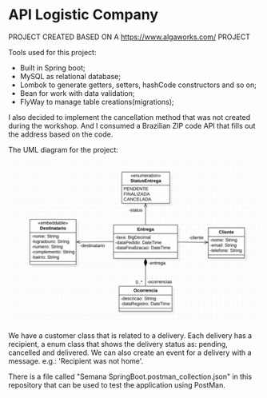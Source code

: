 # API Logistic Company

PROJECT CREATED BASED ON A https://www.algaworks.com/ PROJECT

Tools used for this project:

*   Built in Spring boot;
*   MySQL as relational database;
*   Lombok to generate getters, setters, hashCode constructors and so on;
*   Bean for work with data validation;
*   FlyWay to manage table creations(migrations);


I also decided to implement the cancellation method that was not created during the workshop. And I consumed a Brazilian ZIP code API that fills out the address based on the code.


The UML diagram for the project:
<img src="model.png">

We have a customer class that is related to a delivery. Each delivery has a recipient, a enum class that shows the delivery status as: pending, cancelled and delivered. We can also create an event for a delivery with a message. e.g.: 'Recipient was not home'. 

There is a file called "Semana SpringBoot.postman_collection.json" in this repository that can be used to test the application using PostMan.